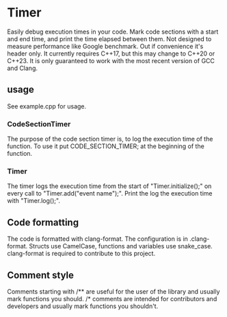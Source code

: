 # Timer

Easily debug execution times in your code. Mark code sections with a start and end time, and print the time elapsed
between them.
Not designed to measure performance like Google benchmark.
Out if convenience it's header only. It currently requires C++17, but this may change to C++20 or C++23.
It is only guaranteed to work with the most recent version of GCC and Clang.

## usage

See example.cpp for usage.

### CodeSectionTimer

The purpose of the code section timer is, to log the execution time of the function.
To use it put CODE_SECTION_TIMER; at the beginning of the function.

### Timer

The timer logs the execution time from the start of "Timer.initialize();" on every call to "Timer.add("event name");".
Print the log the execution time with "Timer.log();".

## Code formatting

The code is formatted with clang-format. The configuration is in .clang-format. Structs use CamelCase, functions and
variables use snake_case. clang-format is required to contribute to this project.

## Comment style

Comments starting with /** are useful for the user of the library and usually mark functions you should.
/* comments are intended for contributors and developers and usually mark functions you shouldn't.
